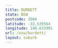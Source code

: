 ```yaml
---
title: BURDETT
state: NSW
postcode: 2804
latitude: -33.539564
longitude: 148.633991
url: /nsw/burdett/
layout: suburb
---
```

